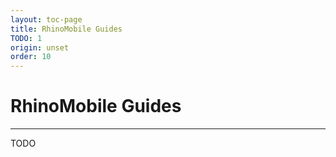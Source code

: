 ```yaml
---
layout: toc-page
title: RhinoMobile Guides
TODO: 1
origin: unset
order: 10
---
```


# RhinoMobile Guides
---

TODO
